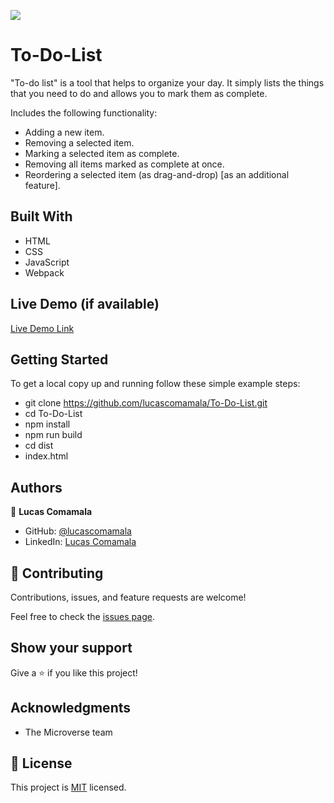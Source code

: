 ![](https://img.shields.io/badge/Microverse-blueviolet)

# To-Do-List

"To-do list" is a tool that helps to organize your day. It simply lists the things that you need to do and allows you to mark them as complete.

Includes the following functionality:
- Adding a new item.
- Removing a selected item.
- Marking a selected item as complete.
- Removing all items marked as complete at once.
- Reordering a selected item (as drag-and-drop) [as an additional feature].

## Built With

- HTML
- CSS
- JavaScript
- Webpack

## Live Demo (if available)

[Live Demo Link](https://lucascomamala.github.io/To-Do-List/)


## Getting Started

To get a local copy up and running follow these simple example steps:
- git clone https://github.com/lucascomamala/To-Do-List.git
- cd To-Do-List
- npm install
- npm run build
- cd dist
- index.html

## Authors

👤 **Lucas Comamala**

- GitHub: [@lucascomamala](https://github.com/lucascomamala/)
- LinkedIn: [Lucas Comamala](https://linkedin.com/in/lucas-comamala/)

## 🤝 Contributing

Contributions, issues, and feature requests are welcome!

Feel free to check the [issues page](../../issues/).

## Show your support

Give a ⭐️ if you like this project!

## Acknowledgments

- The Microverse team

## 📝 License

This project is [MIT](./LICENSE) licensed.

